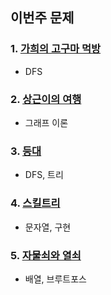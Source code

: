 ## 이번주 문제

### 1. [가희의 고구마 먹방](https://www.acmicpc.net/problem/21772)

- DFS

### 2. [상근이의 여행](https://www.acmicpc.net/problem/9372)

- 그래프 이론

### 3. [등대](https://school.programmers.co.kr/learn/courses/30/lessons/133500)

- DFS, 트리

### 4. [스킬트리](https://school.programmers.co.kr/learn/courses/30/lessons/49993)

- 문자열, 구현

### 5. [자물쇠와 열쇠](https://school.programmers.co.kr/learn/courses/30/lessons/60059)

- 배열, 브루트포스
